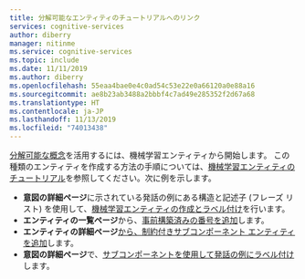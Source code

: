 ```yaml
---
title: 分解可能なエンティティのチュートリアルへのリンク
services: cognitive-services
author: diberry
manager: nitinme
ms.service: cognitive-services
ms.topic: include
ms.date: 11/11/2019
ms.author: diberry
ms.openlocfilehash: 55eaa4bae0e4c0ad54c53e22e0a66120a0e88a16
ms.sourcegitcommit: ae8b23ab3488a2bbbf4c7ad49e285352f2d67a68
ms.translationtype: HT
ms.contentlocale: ja-JP
ms.lasthandoff: 11/13/2019
ms.locfileid: "74013438"
---
```

[分解可能な概念](../luis-concept-model.md#v3-authoring-model-decomposition)を活用するには、機械学習エンティティから開始します。 この種類のエンティティを作成する方法の手順については、[機械学習エンティティのチュートリアル](../tutorial-machine-learned-entity.md)を参照してください。次に例を示します。

* **意図の詳細ページ**に示されている発話の例にある構造と記述子 (フレーズ リスト) を使用して、[機械学習エンティティの作成とラベル付け](../tutorial-machine-learned-entity.md#label-text-as-entities-in-example-utterances)を行います。
* **エンティティの一覧ページ**から、[事前構築済みの番号を追加](../tutorial-machine-learned-entity.md#add-prebuilt-number-to-app-to-help-extract-data)します。
* **エンティティの詳細ページ**[から、制約付きサブコンポーネント エンティティを追加](../tutorial-machine-learned-entity.md#create-subcomponent-entity-with-constraint-to-help-extract-data)します。
* **意図の詳細ページ**で、[サブコンポーネントを使用して発話の例にラベル付け](../tutorial-machine-learned-entity.md#label-example-utterance-with-subcomponent-for-quantity-to-teach-luis-about-the-entity)します。